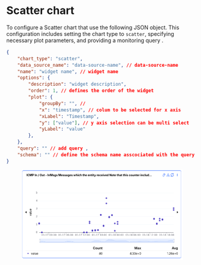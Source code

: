# Scatter chart

To configure a Scatter chart that  use the following JSON object. This configuration includes setting the chart type to `scatter`, specifying necessary plot parameters, and providing a monitoring query .

```json
{
    "chart_type": "scatter",
    "data_source_name": "data-source-name", // data-source-name
    "name": "widget name", // widget name
    "options": {
        "description": "widget description",
        "order": 1, // defines the order of the widget
        "plot": {
            "groupBy": "", // 
            "x": "timestamp", // colum to be selected for x axis
            "xLabel": "Timestamp",
            "y": ["value"], // y axis selection can be multi select
            "yLabel": "value"
        },
    },
    "query": "" // add query ,
    "schema": "" // define the schema name asscociated with the query
}
```



<figure><img src="../../../../.gitbook/assets/image (551).png" alt=""><figcaption></figcaption></figure>

